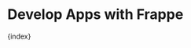 <!-- base_template: frappe_io/www/frappe/frappe_base.html --><!-- add-breadcrumbs -->
# Develop Apps with Frappe

{index}
